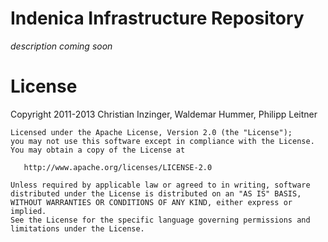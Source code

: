 Indenica Infrastructure Repository
==================================

_description coming soon_

License
=======

Copyright 2011-2013 Christian Inzinger, Waldemar Hummer, Philipp Leitner

    Licensed under the Apache License, Version 2.0 (the "License");
    you may not use this software except in compliance with the License.
    You may obtain a copy of the License at

       http://www.apache.org/licenses/LICENSE-2.0

    Unless required by applicable law or agreed to in writing, software
    distributed under the License is distributed on an "AS IS" BASIS,
    WITHOUT WARRANTIES OR CONDITIONS OF ANY KIND, either express or implied.
    See the License for the specific language governing permissions and
    limitations under the License.